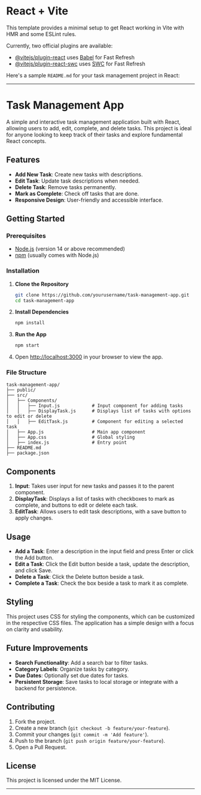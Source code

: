# React + Vite

This template provides a minimal setup to get React working in Vite with HMR and some ESLint rules.

Currently, two official plugins are available:

- [@vitejs/plugin-react](https://github.com/vitejs/vite-plugin-react/blob/main/packages/plugin-react/README.md) uses [Babel](https://babeljs.io/) for Fast Refresh
- [@vitejs/plugin-react-swc](https://github.com/vitejs/vite-plugin-react-swc) uses [SWC](https://swc.rs/) for Fast Refresh

Here's a sample `README.md` for your task management project in React:

---

# Task Management App

A simple and interactive task management application built with React, allowing users to add, edit, complete, and delete tasks. This project is ideal for anyone looking to keep track of their tasks and explore fundamental React concepts.

## Features

- **Add New Task**: Create new tasks with descriptions.
- **Edit Task**: Update task descriptions when needed.
- **Delete Task**: Remove tasks permanently.
- **Mark as Complete**: Check off tasks that are done.
- **Responsive Design**: User-friendly and accessible interface.

## Getting Started

### Prerequisites

- [Node.js](https://nodejs.org/) (version 14 or above recommended)
- [npm](https://www.npmjs.com/) (usually comes with Node.js)

### Installation

1. **Clone the Repository**

   ```bash
   git clone https://github.com/yourusername/task-management-app.git
   cd task-management-app
   ```

2. **Install Dependencies**

   ```bash
   npm install
   ```

3. **Run the App**

   ```bash
   npm start
   ```

4. Open [http://localhost:3000](http://localhost:3000) in your browser to view the app.

### File Structure

```plaintext
task-management-app/
├── public/
├── src/
│   ├── Components/
│   │   ├── Input.js            # Input component for adding tasks
│   │   ├── DisplayTask.js      # Displays list of tasks with options to edit or delete
│   │   ├── EditTask.js         # Component for editing a selected task
│   ├── App.js                  # Main app component
│   ├── App.css                 # Global styling
│   ├── index.js                # Entry point
├── README.md
├── package.json
```

## Components

1. **Input**: Takes user input for new tasks and passes it to the parent component.
2. **DisplayTask**: Displays a list of tasks with checkboxes to mark as complete, and buttons to edit or delete each task.
3. **EditTask**: Allows users to edit task descriptions, with a save button to apply changes.

## Usage

- **Add a Task**: Enter a description in the input field and press Enter or click the Add button.
- **Edit a Task**: Click the Edit button beside a task, update the description, and click Save.
- **Delete a Task**: Click the Delete button beside a task.
- **Complete a Task**: Check the box beside a task to mark it as complete.

## Styling

This project uses CSS for styling the components, which can be customized in the respective CSS files. The application has a simple design with a focus on clarity and usability.

## Future Improvements

- **Search Functionality**: Add a search bar to filter tasks.
- **Category Labels**: Organize tasks by category.
- **Due Dates**: Optionally set due dates for tasks.
- **Persistent Storage**: Save tasks to local storage or integrate with a backend for persistence.

## Contributing

1. Fork the project.
2. Create a new branch (`git checkout -b feature/your-feature`).
3. Commit your changes (`git commit -m 'Add feature'`).
4. Push to the branch (`git push origin feature/your-feature`).
5. Open a Pull Request.

## License

This project is licensed under the MIT License.

---

